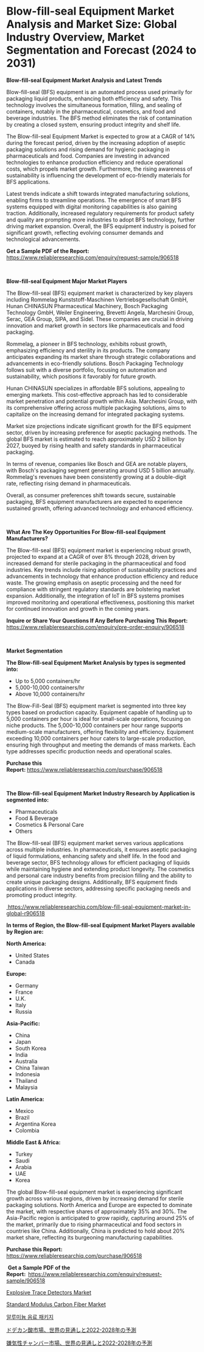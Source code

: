 <p><h1>Blow-fill-seal Equipment Market Analysis and Market Size: Global Industry Overview, Market Segmentation and Forecast (2024 to 2031)</h1></p><p><strong>Blow-fill-seal Equipment Market Analysis and Latest Trends</strong></p>
<p><p>Blow-fill-seal (BFS) equipment is an automated process used primarily for packaging liquid products, enhancing both efficiency and safety. This technology involves the simultaneous formation, filling, and sealing of containers, notably in the pharmaceutical, cosmetics, and food and beverage industries. The BFS method eliminates the risk of contamination by creating a closed system, ensuring product integrity and shelf life.</p><p>The Blow-fill-seal Equipment Market is expected to grow at a CAGR of 14% during the forecast period, driven by the increasing adoption of aseptic packaging solutions and rising demand for hygienic packaging in pharmaceuticals and food. Companies are investing in advanced technologies to enhance production efficiency and reduce operational costs, which propels market growth. Furthermore, the rising awareness of sustainability is influencing the development of eco-friendly materials for BFS applications.</p><p>Latest trends indicate a shift towards integrated manufacturing solutions, enabling firms to streamline operations. The emergence of smart BFS systems equipped with digital monitoring capabilities is also gaining traction. Additionally, increased regulatory requirements for product safety and quality are prompting more industries to adopt BFS technology, further driving market expansion. Overall, the BFS equipment industry is poised for significant growth, reflecting evolving consumer demands and technological advancements.</p></p>
<p><strong>Get a Sample PDF of the Report:&nbsp;</strong> <a href="https://www.reliableresearchiq.com/enquiry/request-sample/906518">https://www.reliableresearchiq.com/enquiry/request-sample/906518</a></p>
<p>&nbsp;</p>
<p><strong>Blow-fill-seal Equipment Major Market Players</strong></p>
<p><p>The Blow-fill-seal (BFS) equipment market is characterized by key players including Rommelag Kunststoff-Maschinen Vertriebsgesellschaft GmbH, Hunan CHINASUN Pharmaceutical Machinery, Bosch Packaging Technology GmbH, Weiler Engineering, Brevetti Angela, Marchesini Group, Serac, GEA Group, SIPA, and Sidel. These companies are crucial in driving innovation and market growth in sectors like pharmaceuticals and food packaging.</p><p>Rommelag, a pioneer in BFS technology, exhibits robust growth, emphasizing efficiency and sterility in its products. The company anticipates expanding its market share through strategic collaborations and advancements in eco-friendly solutions. Bosch Packaging Technology follows suit with a diverse portfolio, focusing on automation and sustainability, which positions it favorably for future growth.</p><p>Hunan CHINASUN specializes in affordable BFS solutions, appealing to emerging markets. This cost-effective approach has led to considerable market penetration and potential growth within Asia. Marchesini Group, with its comprehensive offering across multiple packaging solutions, aims to capitalize on the increasing demand for integrated packaging systems.</p><p>Market size projections indicate significant growth for the BFS equipment sector, driven by increasing preference for aseptic packaging methods. The global BFS market is estimated to reach approximately USD 2 billion by 2027, buoyed by rising health and safety standards in pharmaceutical packaging.</p><p>In terms of revenue, companies like Bosch and GEA are notable players, with Bosch's packaging segment generating around USD 5 billion annually. Rommelag's revenues have been consistently growing at a double-digit rate, reflecting rising demand in pharmaceuticals.</p><p>Overall, as consumer preferences shift towards secure, sustainable packaging, BFS equipment manufacturers are expected to experience sustained growth, offering advanced technology and enhanced efficiency.</p></p>
<p>&nbsp;</p>
<p><strong>What Are The Key Opportunities For Blow-fill-seal Equipment Manufacturers?</strong></p>
<p><p>The Blow-fill-seal (BFS) equipment market is experiencing robust growth, projected to expand at a CAGR of over 8% through 2028, driven by increased demand for sterile packaging in the pharmaceutical and food industries. Key trends include rising adoption of sustainability practices and advancements in technology that enhance production efficiency and reduce waste. The growing emphasis on aseptic processing and the need for compliance with stringent regulatory standards are bolstering market expansion. Additionally, the integration of IoT in BFS systems promises improved monitoring and operational effectiveness, positioning this market for continued innovation and growth in the coming years.</p></p>
<p><strong>Inquire or Share Your Questions If Any Before Purchasing This Report:</strong> <a href="https://www.reliableresearchiq.com/enquiry/pre-order-enquiry/906518">https://www.reliableresearchiq.com/enquiry/pre-order-enquiry/906518</a></p>
<p>&nbsp;</p>
<p><strong>Market Segmentation</strong></p>
<p><strong>The Blow-fill-seal Equipment Market Analysis by types is segmented into:</strong></p>
<p><ul><li>Up to 5,000 containers/hr</li><li>5,000-10,000 containers/hr</li><li>Above 10,000 containers/hr</li></ul></p>
<p><p>The Blow-Fill-Seal (BFS) equipment market is segmented into three key types based on production capacity. Equipment capable of handling up to 5,000 containers per hour is ideal for small-scale operations, focusing on niche products. The 5,000-10,000 containers per hour range supports medium-scale manufacturers, offering flexibility and efficiency. Equipment exceeding 10,000 containers per hour caters to large-scale production, ensuring high throughput and meeting the demands of mass markets. Each type addresses specific production needs and operational scales.</p></p>
<p><strong>Purchase this Report:&nbsp;</strong><a href="https://www.reliableresearchiq.com/purchase/906518">https://www.reliableresearchiq.com/purchase/906518</a></p>
<p>&nbsp;</p>
<p><strong>The Blow-fill-seal Equipment Market Industry Research by Application is segmented into:</strong></p>
<p><ul><li>Pharmaceuticals</li><li>Food & Beverage</li><li>Cosmetics & Personal Care</li><li>Others</li></ul></p>
<p><p>The Blow-fill-seal (BFS) equipment market serves various applications across multiple industries. In pharmaceuticals, it ensures aseptic packaging of liquid formulations, enhancing safety and shelf life. In the food and beverage sector, BFS technology allows for efficient packaging of liquids while maintaining hygiene and extending product longevity. The cosmetics and personal care industry benefits from precision filling and the ability to create unique packaging designs. Additionally, BFS equipment finds applications in diverse sectors, addressing specific packaging needs and promoting product integrity.</p></p>
<p><a href="https://www.reliableresearchiq.com/blow-fill-seal-equipment-market-in-global-r906518">&nbsp;https://www.reliableresearchiq.com/blow-fill-seal-equipment-market-in-global-r906518</a></p>
<p><strong>In terms of Region, the Blow-fill-seal Equipment Market Players available by Region are:</strong></p>
<p>
    <p> <strong> North America: </strong>
        <ul>
            <li>United States</li>
            <li>Canada</li>
        </ul>
        </p> 
    <p> <strong> Europe: </strong>
        <ul>
            <li>Germany</li>
            <li>France</li>
            <li>U.K.</li>
            <li>Italy</li>
            <li>Russia</li>
        </ul>
        </p> 
    <p> <strong> Asia-Pacific: </strong>
        <ul>
            <li>China</li>
            <li>Japan</li>
            <li>South Korea</li>
            <li>India</li>
            <li>Australia</li>
            <li>China Taiwan</li>
            <li>Indonesia</li>
            <li>Thailand</li>
            <li>Malaysia</li>
        </ul>
        </p> 
    <p> <strong> Latin America: </strong>
        <ul>
            <li>Mexico</li>
            <li>Brazil</li>
            <li>Argentina Korea</li>
            <li>Colombia</li>
        </ul>
        </p> 
    <p> <strong> Middle East & Africa: </strong>
        <ul>
            <li>Turkey</li>
            <li>Saudi</li>
            <li>Arabia</li>
            <li>UAE</li>
            <li>Korea</li>
        </ul>
    </p>
    </p>
<p><p>The global Blow-fill-seal equipment market is experiencing significant growth across various regions, driven by increasing demand for sterile packaging solutions. North America and Europe are expected to dominate the market, with respective shares of approximately 35% and 30%. The Asia-Pacific region is anticipated to grow rapidly, capturing around 25% of the market, primarily due to rising pharmaceutical and food sectors in countries like China. Additionally, China is predicted to hold about 20% market share, reflecting its burgeoning manufacturing capabilities.</p></p>
<p><strong>Purchase this Report: </strong><a href="https://www.reliableresearchiq.com/purchase/906518">https://www.reliableresearchiq.com/purchase/906518</a></p>
<p>&nbsp;<strong>Get a Sample PDF of the Report:&nbsp;&nbsp;</strong><a href="https://www.reliableresearchiq.com/enquiry/request-sample/906518">https://www.reliableresearchiq.com/enquiry/request-sample/906518</a></p>
<p><strong></strong></p>
<p><p><a href="https://www.linkedin.com/pulse/global-explosive-trace-detectors-market-analysis-trends-lzdve?trackingId=PHWSxbdCRnCALA4uZz3vEg%3D%3D">Explosive Trace Detectors Market</a></p><p><a href="https://issuu.com/reportprime-2/docs/standard-modulus-carbon-fiber-marke_d12cfc959a3c4f">Standard Modulus Carbon Fiber Market</a></p><p><a href="https://medium.com/@avaoneill70/%EC%84%A0%EB%8F%84%ED%95%98%EB%8A%94-%EC%84%B1%EC%9E%A5-%EA%B8%80%EB%A1%9C%EB%B2%8C-%EC%95%8C%EB%A3%A8%EB%AF%B8%EB%8A%84-%EC%9D%8C%EB%A3%8C-%ED%8C%A8%ED%82%A4%EC%A7%80-%EC%8B%9C%EC%9E%A5-%EC%97%AD%ED%95%99-%EB%B6%84%EC%84%9D-2024-2031-377bb5ef6854">알루미늄 음료 패키지</a></p><p><a href="https://medium.com/@rusty-marie2024/dodecanoic-acid-market-global-outlook-and-forecast-2022-2028-market-%E3%81%AF-%E3%82%B3%E3%82%B9%E3%83%88%E7%AE%A1%E7%90%86%E3%81%A8%E5%8A%B9%E7%8E%87%E5%90%91%E4%B8%8A%E3%82%92%E5%84%AA%E5%85%88%E3%81%97%E3%81%BE%E3%81%99-c2eebad611af">ドデカン酸市場、世界の見通しと2022-2028年の予測</a></p><p><a href="https://medium.com/@rusty-marie2024/anaerobic-chamber-market-global-outlook-and-forecast-2022-2028-market-%E3%81%AF-%E3%82%B3%E3%82%B9%E3%83%88%E7%AE%A1%E7%90%86%E3%81%A8%E5%8A%B9%E7%8E%87%E5%90%91%E4%B8%8A%E3%82%92%E5%84%AA%E5%85%88%E3%81%97%E3%81%BE%E3%81%99-61a9ab6ae6e8">嫌気性チャンバー市場、世界の見通しと2022-2028年の予測</a></p></p>